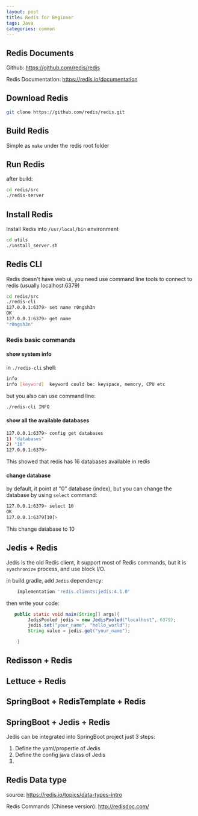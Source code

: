 ```yaml
---
layout: post
title: Redis for Beginner
tags: Java
categories: common
---
```


## Redis Documents

 Github: https://github.com/redis/redis

 Redis Documentation: https://redis.io/documentation

## Download Redis

~~~bash
git clone https://github.com/redis/redis.git
~~~

## Build Redis

Simple as `make` under the redis root folder

## Run Redis

after build:

~~~bash
cd redis/src
./redis-server
~~~

## Install Redis

Install Redis into `/usr/local/bin` environment

~~~bash
cd utils
./install_server.sh
~~~

## Redis CLI

Redis doesn't have web ui, you need use command line tools to connect to redis (usually localhost:6379)

~~~bash
cd redis/src
./redis-cli
127.0.0.1:6379> set name r0ngsh3n
OK
127.0.0.1:6379> get name 
"r0ngsh3n"
~~~

### Redis basic commands

#### show system info

in `./redis-cli` shell:

~~~bash
info
info [keyword]  keyword could be: keyspace, memory, CPU etc
~~~

but you also can use command line:

~~~bash
./redis-cli INFO
~~~

#### show all the available databases

~~~bash
127.0.0.1:6379> config get databases
1) "databases"
2) "16"
127.0.0.1:6379> 
~~~

This showed that redis has 16 databases available in redis

#### change database

by default, it point at "0" database (index), but you can change the database by using `select` command:

~~~bash
127.0.0.1:6379> select 10
OK
127.0.0.1:6379[10]> 
~~~

This change database to 10

## Jedis + Redis

Jedis is the old Redis client, it support most of Redis commands, but it is `synchronize` process, and use block I/O.

in build.gradle, add `Jedis` dependency:

~~~groovy
    implementation 'redis.clients:jedis:4.1.0'
~~~

then write your code:

~~~java
   public static void main(String[] args){
        JedisPooled jedis = new JedisPooled("localhost", 6379);
        jedis.set("your_name", "hello_world");
        String value = jedis.get("your_name");

    }
~~~

## Redisson + Redis

## Lettuce + Redis

## SpringBoot + RedisTemplate + Redis

## SpringBoot + Jedis + Redis

Jedis can be integrated into SpringBoot project just 3 steps:

1. Define the yaml/propertie of Jedis
2. Define the config java class of Jedis
3. 
## Redis Data type

source: https://redis.io/topics/data-types-intro

Redis Commands (Chinese version): http://redisdoc.com/
